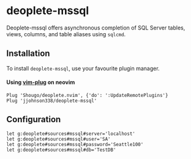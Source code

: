 # deoplete-mssql

Deoplete-mssql offers asynchronous completion of SQL Server tables, views, columns, and table aliases using `sqlcmd`.

## Installation

To install `deoplete-mssql`, use your favourite plugin manager.

#### Using [vim-plug](https://github.com/junegunn/vim-plug) on neovim

```vim
Plug 'Shougo/deoplete.nvim', {'do': ':UpdateRemotePlugins'}
Plug 'jjohnson338/deoplete-mssql'
```

## Configuration
```vim
let g:deoplete#sources#mssql#server='localhost'
let g:deoplete#sources#mssql#user='SA'
let g:deoplete#sources#mssql#password='Seattle100'
let g:deoplete#sources#mssql#db='TestDB'
```
